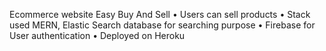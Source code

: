 Ecommerce website
Easy Buy And Sell 
• Users can sell products
• Stack used MERN, Elastic Search database for searching purpose
• Firebase for User authentication
• Deployed on Heroku
